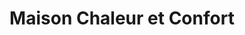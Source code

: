 ---
title: "Maison Chaleur et Confort"
url: /trois-rivieres/maison-chaleur-et-confort/
shop: Garten-Center
---